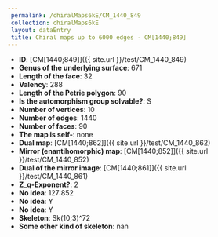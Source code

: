 ```yaml
--- 
 permalink: /chiralMaps6kE/CM_1440_849 
 collection: chiralMaps6kE
 layout: dataEntry
 title: Chiral maps up to 6000 edges - CM[1440;849]
---
```


- **ID**: [CM[1440;849]]({{ site.url }}/test/CM_1440_849)
- **Genus of the underlying surface**: 671
- **Length of the face**: 32
- **Valency**: 288
- **Length of the Petrie polygon**: 90
- **Is the automorphism group solvable?**: S
- **Number of vertices**: 10
- **Number of edges**: 1440
- **Number of faces**: 90
- **The map is self-**: none
- **Dual map**: [CM[1440;862]]({{ site.url }}/test/CM_1440_862)
- **Mirror (enantihomorphic) map**: [CM[1440;852]]({{ site.url }}/test/CM_1440_852)
- **Dual of the mirror image**: [CM[1440;861]]({{ site.url }}/test/CM_1440_861)
- **Z_q-Exponent?**: 2
- **No idea**:  127:852
- **No idea**: Y
- **No idea**: Y
- **Skeleton**: Sk(10;3)^72
- **Some other kind of skeleton**: nan
